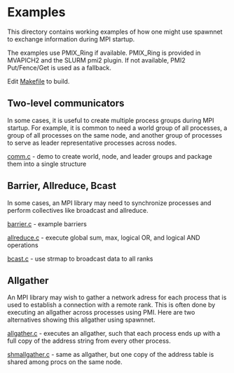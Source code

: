 # Examples
This directory contains working examples of how one might use spawnnet
to exchange information during MPI startup.

The examples use PMIX_Ring if available.
PMIX_Ring is provided in MVAPICH2 and the SLURM pmi2 plugin.
If not available, PMI2 Put/Fence/Get is used as a fallback.

Edit [Makefile](Makefile) to build.

## Two-level communicators
In some cases, it is useful to create multiple process groups during MPI startup.
For example, it is common to need a world group of all processes,
a group of all processes on the same node,
and another group of processes to serve as leader representative processes across nodes.

[comm.c](comm.c) - demo to create world, node, and leader groups and package them into a single structure

## Barrier, Allreduce, Bcast
In some cases, an MPI library may need to synchronize processes
and perform collectives like broadcast and allreduce.

[barrier.c](barrier.c) - example barriers

[allreduce.c](allreduce.c) - execute global sum, max, logical OR, and logical AND operations

[bcast.c](bcast.c) - use strmap to broadcast data to all ranks

## Allgather
An MPI library may wish to gather a network adress for each process
that is used to establish a connection with a remote rank.
This is often done by executing an allgather across processes using PMI.
Here are two alternatives showing this allgather using spawnnet.

[allgather.c](allgather.c) - executes an allgather, such that each process ends up
with a full copy of the address string from every other process.

[shmallgather.c](shmallgather.c) - same as allgather, but one copy of the address
table is shared among procs on the same node.
